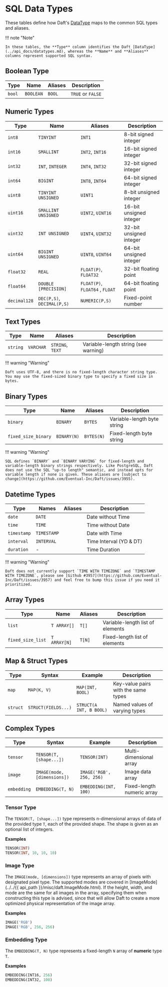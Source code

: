# SQL Data Types

These tables define how Daft's [DataType](../api_docs/datatypes.md) maps to the common SQL types and aliases.

!!! note "Note"

    In these tables, the **Type** column identifies the Daft [DataType](../api_docs/datatypes.md), whereas the **Name** and **Aliases** columns represent supported SQL syntax.

## Boolean Type

| Type   | Name      | Aliases | Description       |
| ------ | --------- | ------- | ----------------- |
| `bool` | `BOOLEAN` | `BOOL`  | `TRUE` or `FALSE` |


## Numeric Types

| Type         | Name                       | Aliases                         | Description             |
| ------------ | -------------------------- | ------------------------------- | ----------------------- |
| `int8`       | `TINYINT`                  | `INT1`                          | 8-bit signed integer    |
| `int16`      | `SMALLINT`                 | `INT2`, `INT16`                 | 16-bit signed integer   |
| `int32`      | `INT`, `INTEGER`           | `INT4`, `INT32`                 | 32-bit signed integer   |
| `int64`      | `BIGINT`                   | `INT8`, `INT64`                 | 64-bit signed integer   |
| `uint8`      | `TINYINT UNSIGNED`         | `UINT1`                         | 8-bit unsigned integer  |
| `uint16`     | `SMALLINT UNSIGNED`        | `UINT2`, `UINT16`               | 16-bit unsigned integer |
| `uint32`     | `INT UNSIGNED`             | `UINT4`, `UINT32`               | 32-bit unsigned integer |
| `uint64`     | `BIGINT UNSIGNED`          | `UINT8`, `UINT64`               | 64-bit unsigned integer |
| `float32`    | `REAL`                     | `FLOAT(P)`, `FLOAT32`           | 32-bit floating point   |
| `float64`    | `DOUBLE [PRECISION]`       | `FLOAT(P)`, `FLOAT64` , `FLOAT` | 64-bit floating point   |
| `decimal128` | `DEC(P,S)`, `DECIMAL(P,S)` | `NUMERIC(P,S)`                  | Fixed-point number      |


## Text Types

| Type     | Name      | Aliases                                 | Description                          |
| -------- | --------- | --------------------------------------- | ------------------------------------ |
| `string` | `VARCHAR` | `STRING`, `TEXT`                        | Variable-length string (see warning) |

!!! warning "Warning"

    Daft uses UTF-8, and there is no fixed-length character string type. You may use the fixed-sized binary type to specify a fixed size in bytes.


## Binary Types

| Type                | Name        | Aliases    | Description                 |
| ------------------- | ----------- | ---------- | --------------------------- |
| `binary`            | `BINARY`    | `BYTES`    | Variable-length byte string |
| `fixed_size_binary` | `BINARY(N)` | `BYTES(N)` | Fixed-length byte string    |

!!! warning "Warning"

    SQL defines `BINARY` and `BINARY VARYING` for fixed-length and variable-length binary strings respectively. Like PostgreSQL, Daft does not use the SQL "up-to length" semantic, and instead opts for variable length if none is given. These aliases are [subject to change](https://github.com/Eventual-Inc/Daft/issues/3955).


## Datetime Types

| Type        | Names       | Aliases | Description             |
| ----------- | ----------- | ------- | ----------------------- |
| `date`      | `DATE`      |         | Date without Time       |
| `time`      | `TIME`      |         | Time without Date       |
| `timestamp` | `TIMESTAMP` |         | Date with Time          |
| `interval`  | `INTERVAL`  |         | Time Interval (YD & DT) |
| `duration`  | -           |         | Time Duration           |

!!! warning "Warning"

    Daft does not currently support `TIME WITH TIMEZONE` and `TIMESTAMP WITH TIMEZONE`, please see [Github #3957](https://github.com/Eventual-Inc/Daft/issues/3957) and feel free to bump this issue if you need it prioritized.


## Array Types

| Type              | Name         | Aliases | Description                      |
| ----------------- | ------------ | ------- | -------------------------------- |
| `list`            | `T ARRAY[]`  | `T[]`   | Variable-length list of elements |
| `fixed_size_list` | `T ARRAY[N]` | `T[N]`  | Fixed-length list of elements    |


## Map & Struct Types

| Type     | Syntax              | Example                 | Description                         |
| -------- | ------------------- | ----------------------- | ----------------------------------- |
| `map`    | `MAP(K, V)`         | `MAP(INT, BOOL)`        | Key-value pairs with the same types |
| `struct` | `STRUCT(FIELDS...)` | `STRUCT(A INT, B BOOL)` | Named values of varying types       |


## Complex Types

| Type        | Syntax                      | Example                  | Description                |
| ----------- | --------------------------- | ------------------------ | -------------------------- |
| `tensor`    | `TENSOR(T, [shape...])`     | `TENSOR(INT)`            | Multi-dimensional array    |
| `image`     | `IMAGE(mode, [dimensions])` | `IMAGE('RGB', 256, 256)` | Image data array           |
| `embedding` | `EMBEDDING(T, N)`           | `EMBEDDING(INT, 100)`    | Fixed-length numeric array |

### Tensor Type

The `TENSOR(T, [shape...])` type represents n-dimensional arrays of data of the provided type `T`, each of the provided shape. The shape is given as an optional list of integers.

**Examples**

```sql
TENSOR(INT)
TENSOR(INT, 10, 10, 10)
```

### Image Type

The `IMAGE(mode, [dimensions])` type represents an array of pixels with designated pixel type. The supported modes are covered in [ImageMode](../../{{ api_path }}/misc/daft.ImageMode.html). If the height, width, and mode are the same for all images in the array, specifying them when constructing this type is advised, since that will allow Daft to create a more optimized physical representation of the image array.

**Examples**

```sql
IMAGE('RGB')
IMAGE('RGB', 256, 256)
```

### Embedding Type

The `EMBEDDING(T, N)` type represents a fixed-length `N` array of **numeric** type `T`.

**Examples**

```sql
EMBEDDING(INT16, 256)
EMBEDDING(INT32, 100)
```
